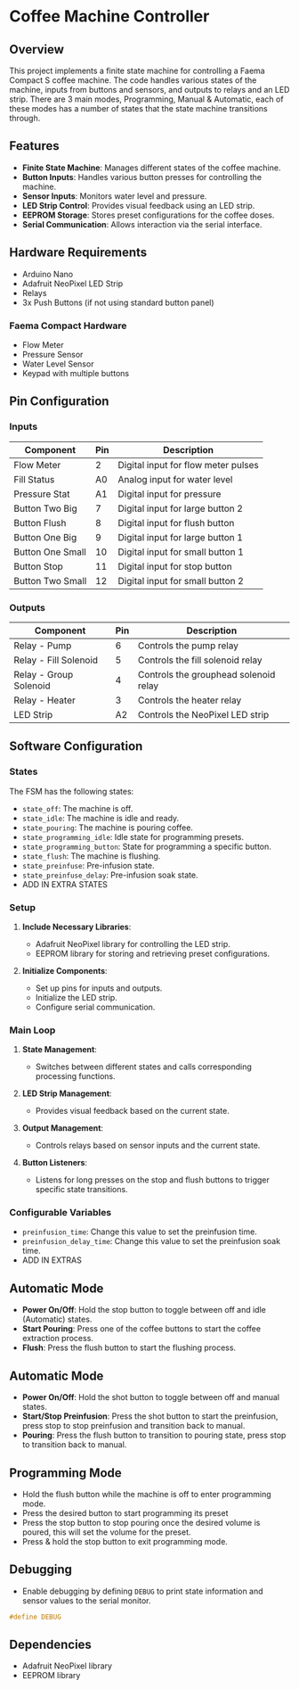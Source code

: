 # Coffee Machine Controller

## Overview

This project implements a finite state machine for controlling a Faema Compact S coffee machine. The code handles various states of the machine, inputs from buttons and sensors, and outputs to relays and an LED strip. There are 3 main modes, Programming, Manual & Automatic, each of these modes has a number of states that the state machine transitions through.

## Features

- **Finite State Machine**: Manages different states of the coffee machine.
- **Button Inputs**: Handles various button presses for controlling the machine.
- **Sensor Inputs**: Monitors water level and pressure.
- **LED Strip Control**: Provides visual feedback using an LED strip.
- **EEPROM Storage**: Stores preset configurations for the coffee doses.
- **Serial Communication**: Allows interaction via the serial interface.

## Hardware Requirements

- Arduino Nano
- Adafruit NeoPixel LED Strip
- Relays
- 3x Push Buttons (if not using standard button panel)

### Faema Compact Hardware
- Flow Meter
- Pressure Sensor
- Water Level Sensor
- Keypad with multiple buttons

## Pin Configuration

### Inputs

| Component         | Pin  | Description                |
|-------------------|------|----------------------------|
| Flow Meter        | 2    | Digital input for flow meter pulses |
| Fill Status       | A0   | Analog input for water level |
| Pressure Stat     | A1   | Digital input for pressure |
| Button Two Big    | 7    | Digital input for large button 2 |
| Button Flush      | 8    | Digital input for flush button |
| Button One Big    | 9    | Digital input for large button 1 |
| Button One Small  | 10   | Digital input for small button 1 |
| Button Stop       | 11   | Digital input for stop button |
| Button Two Small  | 12   | Digital input for small button 2 |

### Outputs

| Component                | Pin  | Description              |
|--------------------------|------|--------------------------|
| Relay - Pump             | 6    | Controls the pump relay  |
| Relay - Fill Solenoid    | 5    | Controls the fill solenoid relay |
| Relay - Group Solenoid   | 4    | Controls the grouphead solenoid relay |
| Relay - Heater           | 3    | Controls the heater relay |
| LED Strip                | A2   | Controls the NeoPixel LED strip |

## Software Configuration

### States

The FSM has the following states:

- `state_off`: The machine is off.
- `state_idle`: The machine is idle and ready.
- `state_pouring`: The machine is pouring coffee.
- `state_programming_idle`: Idle state for programming presets.
- `state_programming_button`: State for programming a specific button.
- `state_flush`: The machine is flushing.
- `state_preinfuse`: Pre-infusion state.
- `state_preinfuse_delay`: Pre-infusion soak state.
- ADD IN EXTRA STATES

### Setup

1. **Include Necessary Libraries**:
   - Adafruit NeoPixel library for controlling the LED strip.
   - EEPROM library for storing and retrieving preset configurations.

2. **Initialize Components**:
   - Set up pins for inputs and outputs.
   - Initialize the LED strip.
   - Configure serial communication.

### Main Loop

1. **State Management**: 
   - Switches between different states and calls corresponding processing functions.

2. **LED Strip Management**:
   - Provides visual feedback based on the current state.

3. **Output Management**:
   - Controls relays based on sensor inputs and the current state.

4. **Button Listeners**:
   - Listens for long presses on the stop and flush buttons to trigger specific state transitions.

### Configurable Variables

- `preinfusion_time`: Change this value to set the preinfusion time.
- `preinfusion_delay_time`: Change this value to set the preinfusion soak time.
- ADD IN EXTRAS

## Automatic Mode

- **Power On/Off**: Hold the stop button to toggle between off and idle (Automatic) states.
- **Start Pouring**: Press one of the coffee buttons to start the coffee extraction process.
- **Flush**: Press the flush button to start the flushing process.

## Automatic Mode

- **Power On/Off**: Hold the shot button to toggle between off and manual states.
- **Start/Stop Preinfusion**: Press the shot button to start the preinfusion, press stop to stop preinfusion and transition back to manual.
- **Pouring**: Press the flush button to transition to pouring state, press stop to transition back to manual.


## Programming Mode
- Hold the flush button while the machine is off to enter programming mode.
- Press the desired button to start programming its preset
- Press the stop button to stop pouring once the desired volume is poured, this will set the volume for the preset.
- Press & hold the stop button to exit programming mode.

## Debugging

- Enable debugging by defining `DEBUG` to print state information and sensor values to the serial monitor.

```cpp
#define DEBUG
```

## Dependencies

- Adafruit NeoPixel library
- EEPROM library
